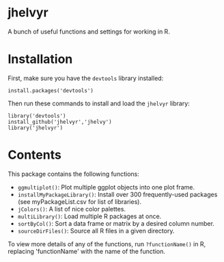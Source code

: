 # jhelvyr
A bunch of useful functions and settings for working in R.

# Installation
First, make sure you have the `devtools` library installed:

`install.packages('devtools')`

Then run these commands to install and load the `jhelvyr` library:

```
library('devtools')
install_github('jhelvyr','jhelvy')
library('jhelvyr')
```

# Contents
This package contains the following functions:

* `ggmultiplot()`: Plot multiple ggplot objects into one plot frame.
* `installMyPackageLibrary()`: Install over 300 frequently-used packages (see myPackageList.csv for list of libraries).
* `jColors()`: A list of nice color palettes.
* `multiLibrary()`: Load multiple R packages at once.
* `sortByCol()`: Sort a data frame or matrix by a desired column number.
* `sourceDirFiles()`: Source all R files in a given directory.

To view more details of any of the functions, run `?functionName()` in R, replacing 'functionName' with the name of the function.


